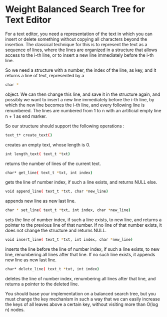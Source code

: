 # Weight Balanced Search Tree for Text Editor

For a text editor, you need a representation of the text in which you can insert or delete something without copying all characters beyond the insertion. The classical technique for this is to represent the text as a sequence of lines, where the lines are organized in a structure that allows access to the i-th line, or to insert a new line immediately before the i-th line.

So we need a structure with a number, the index of the line, as key, and it returns a line of text, represented by a 
```sh
char *
```
object. We can then change this line, and save it in the structure again, and possibly we want to insert a new line immediately before the i-th line, by which the new line becomes the i-th line, and every following line is renumbered. The lines are numbered from 1 to n with an artiﬁcial empty line n + 1 as end marker.

So our structure should support the following operations :

 ```sh 
text_t* create_text()
```
creates an empty text, whose length is 0.

```sh
int length_text( text_t *txt) 
```
returns the number of lines of the current text.

```sh
char* get_line( text_t *txt, int index) 
```
gets the line of number index, if such a line exists, and returns NULL else.

```sh
void append_line( text_t *txt, char *new_line) 
```
appends new line as new last line.

```sh
char * set_line( text_t *txt, int index, char *new_line)
```
sets the line of number index, if such a line exists, to new line, and returns a pointer to the previous line of that number. If no line of that number exists, it does not change the structure and returns NULL.

```sh
void insert_line( text_t *txt, int index, char *new_line)
```
inserts the line before the line of number index, if such a line exists, to new line, renumbering all lines after that line. If no such line exists, it appends new line as new last line.

```sh
char* delete_line( text_t *txt, int index) 
```
deletes the line of number index, renumbering all lines after that line, and returns a pointer to the deleted line.

You should base your implementation on a balanced search tree, but you must change the key mechanism in such a way that we can easily increase the keys of all leaves above a certain key, without visiting more than O(log n) nodes.
